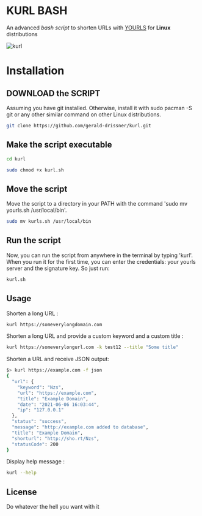 # KURL BASH

An advanced *bash script* to shorten URLs with [YOURLS](https://yourls.org) for **Linux** distributions


![kurl](https://github.com/gerald-drissner/kurl/assets/16115672/d8b4ff83-0f6b-4bf4-a098-9ea3cd35bbc3)

# Installation

## DOWNLOAD the SCRIPT
Assuming you have git installed. Otherwise, install it with sudo pacman -S git
or any other similar command on other Linux distributions.
```bash
git clone https://github.com/gerald-drissner/kurl.git
```

## Make the script executable
```bash
cd kurl
```
```bash
sudo chmod +x kurl.sh
```

## Move the script
Move the script to a directory in your PATH with the command 'sudo mv yourls.sh /usr/local/bin'.
```bash
sudo mv kurls.sh /usr/local/bin
```

## Run the script
Now, you can run the script from anywhere in the terminal by typing 'kurl'.
When you run it for the first time, you can enter the credentials: your yourls server and the signature key.
So just run:
```bash
kurl.sh
```


## Usage

Shorten a long URL :

```bash
kurl https://someverylongdomain.com
```

Shorten a long URL and provide a custom keyword and a custom title :

```bash
kurl https://someverylongurl.com -k test12 --title "Some title"
```

Shorten a URL and receive JSON output:
```bash
$> kurl https://example.com -f json
{
  "url": {
    "keyword": "Nzs",
    "url": "https://example.com",
    "title": "Example Domain",
    "date": "2021-06-06 16:03:44",
    "ip": "127.0.0.1"
  },
  "status": "success",
  "message": "http://example.com added to database",
  "title": "Example Domain",
  "shorturl": "http://sho.rt/Nzs",
  "statusCode": 200
}
```

Display help message :
```bash
kurl --help
```

## License

Do whatever the hell you want with it



